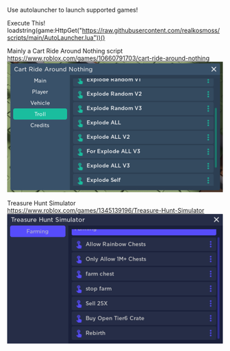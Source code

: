 Use autolauncher to launch supported games!

Execute This!
loadstring(game:HttpGet("https://raw.githubusercontent.com/realkosmoss/scripts/main/AutoLauncher.lua"))()

Mainly a Cart Ride Around Nothing script
https://www.roblox.com/games/10660791703/cart-ride-around-nothing
![Cart Ride Around Nothing](https://raw.githubusercontent.com/realkosmoss/scripts/main/previews/cartridearoundnothing.png?raw=true)

Treasure Hunt Simulator
https://www.roblox.com/games/1345139196/Treasure-Hunt-Simulator
![Treasure Hunt Simulator](https://raw.githubusercontent.com/realkosmoss/scripts/main/previews/TreasureHuntSimulator.png?raw=true)

